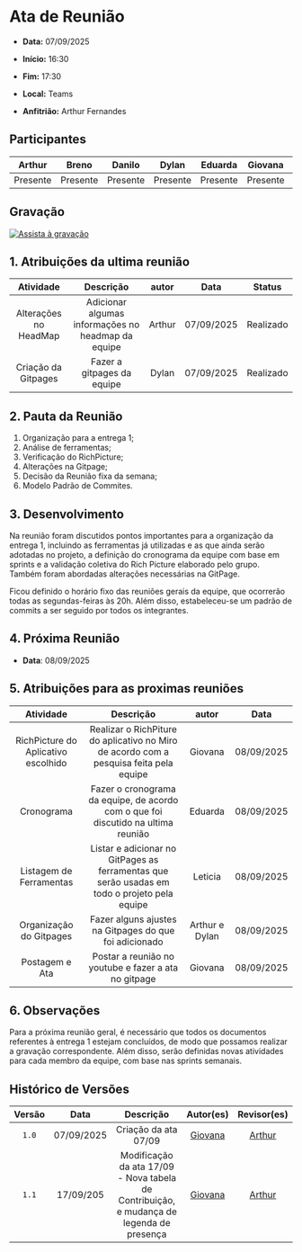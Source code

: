 # Ata de Reunião 

- **Data:** 07/09/2025

- **Início:** 16:30

- **Fim:** 17:30

- **Local:** Teams

- **Anfitrião:** Arthur Fernandes 

## Participantes

| Arthur | Breno | Danilo | Dylan | Eduarda | Giovana | Leticia |
| :-: | :-: | :-: | :-: | :-: | :-: | :-: |
| Presente | Presente | Presente | Presente | Presente | Presente | Presente |

## Gravação


[![Assista à gravação](https://img.youtube.com/vi/XKo2GFpkWQo/hqdefault.jpg)](https://youtu.be/XKo2GFpkWQo)

## 1. Atribuições da ultima reunião 

| Atividade | Descrição | autor | Data | Status |
| :-: | :-: | :-: | :-: | :-: |
| Alterações no HeadMap | Adicionar algumas informações no headmap da equipe | Arthur | 07/09/2025 | Realizado |
| Criação da Gitpages | Fazer a gitpages da equipe | Dylan | 07/09/2025 | Realizado |
 

## 2. Pauta da Reunião

1. Organização para a entrega 1;
2. Análise de ferramentas;
3. Verificação do RichPicture;
4. Alterações na Gitpage;
5. Decisão da Reunião fixa da semana; 
6. Modelo Padrão de Commites.

## 3. Desenvolvimento

Na reunião foram discutidos pontos importantes para a organização da entrega 1, incluindo as ferramentas já utilizadas e as que ainda serão adotadas no projeto, a definição do cronograma da equipe com base em sprints e a validação coletiva do Rich Picture elaborado pelo grupo. Também foram abordadas alterações necessárias na GitPage.

Ficou definido o horário fixo das reuniões gerais da equipe, que ocorrerão todas as segundas-feiras às 20h. Além disso, estabeleceu-se um padrão de commits a ser seguido por todos os integrantes.

## 4. Próxima Reunião

- **Data**: 08/09/2025

## 5. Atribuições para as proximas reuniões

| Atividade | Descrição | autor | Data |
| :-: | :-: | :-: | :-: | 
| RichPicture do Aplicativo escolhido | Realizar o RichPiture do aplicativo no Miro de acordo com a pesquisa feita pela equipe | Giovana | 08/09/2025 |
| Cronograma | Fazer o cronograma da equipe, de acordo com o que foi discutido na ultima reunião | Eduarda | 08/09/2025 |
| Listagem de Ferramentas | Listar e adicionar no GitPages as ferramentas que serão usadas em todo o projeto pela equipe | Leticia | 08/09/2025 |
| Organização do Gitpages | Fazer alguns ajustes na Gitpages do que foi adicionado | Arthur e Dylan | 08/09/2025 |
| Postagem e Ata | Postar a reunião no youtube e fazer a ata no gitpage | Giovana | 08/09/2025 | 


## 6. Observações
Para a próxima reunião geral, é necessário que todos os documentos referentes à entrega 1 estejam concluídos, de modo que possamos realizar a gravação correspondente. Além disso, serão definidas novas atividades para cada membro da equipe, com base nas sprints semanais.
<br> 

## Histórico de Versões

| Versão | Data | Descrição | Autor(es) | Revisor(es) |
| :-: | :-: | :-: | :-: | :-: |
| `1.0` | 07/09/2025 | Criação da ata 07/09 | [Giovana](https://github.com/GiovanaFontesS) | [Arthur](https://github.com/arthurfernandesj) |
| `1.1` | 17/09/205  | Modificação da ata 17/09 - Nova tabela de Contribuição, e mudança de legenda de presença | [Giovana](https://github.com/GiovanaFontesS) | [Arthur](https://github.com/arthurfernandesj) |
